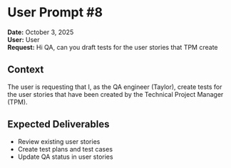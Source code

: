 # User Prompt #8

**Date:** October 3, 2025  
**User:** User  
**Request:** Hi QA, can you draft tests for the user stories that TPM create

## Context
The user is requesting that I, as the QA engineer (Taylor), create tests for the user stories that have been created by the Technical Project Manager (TPM).

## Expected Deliverables
- Review existing user stories
- Create test plans and test cases
- Update QA status in user stories